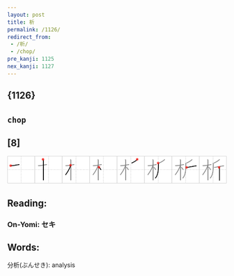 ```yaml
---
layout: post
title: 析
permalink: /1126/
redirect_from:
 - /析/
 - /chop/
pre_kanji: 1125
nex_kanji: 1127
---
```


## {1126}

## `chop`

## [8]

<div class="stroke"><img src="../images/E69E90.png" /></div>

## Reading:

### On-Yomi: セキ

## Words:

分析(ぶんせき): analysis

